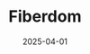 ---  
layout: startup_page  
title: "Fiberdom"  
id: "fiberdom.com"  
permalink: "/fiberdomfiberdom.com04012025/"  
website: "https://fiberdom.com"  
funding_round: ""  
funding_amount: "€3.5M"  
investors: "Heino Group, Holdix Oy"  
about: "Fiberdom creates sustainable plastic substitutes from FSC-certified wood fibers. Their patented technology produces a 100% plastic-free, recyclable, and compostable material suitable for various applications, with a successful flagship product line of plastic-free cutlery."  
markets: "Sustainable Materials, Packaging, Interior Design, Durable Goods"  
hq: "Vantaa, Uusimaa, Finland"  
founded_year: "2021"  
linkedin: "https://www.linkedin.com/company/fiberdom-oy-fiber-tech-company"  
twitter: ""  
instagram: ""  
facebook: ""  
crunchbase: ""  
pitchbook: "https://pitchbook.com/profiles/company/736259-59"  

date_display: "01-Apr-2025"  
date: "2025-04-01"

# SEO Optimization  
meta_title: "Fiberdom -  Funding (€3.5M)"  
meta_description: "Fiberdom, Fiberdom creates sustainable plastic substitutes from FSC-certified wood fibers. Their patented technology produces a 100% plastic-free, recyclable, a..."  
meta_keywords: "Fiberdom, Sustainable Materials, Packaging, Interior Design, Durable Goods,  funding"  
canonical_url: "https://startup.projectstartups.com/fiberdomfiberdom.com04012025/"  
---